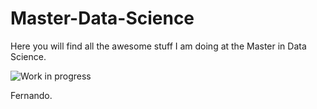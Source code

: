 # Master-Data-Science

Here you will find all the awesome stuff I am doing at the Master in Data Science.

![Work in progress](http://www.shopotticatre.it/pimages/Work-in-progress-big-529-932.png "WorkInProgress")

Fernando.
